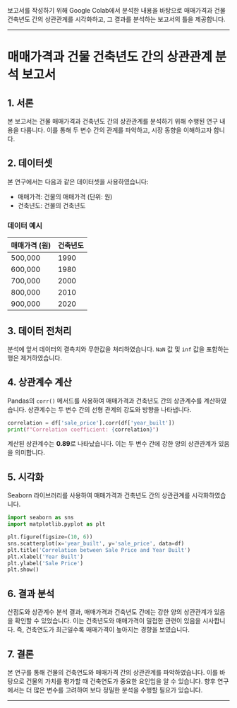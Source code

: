 보고서를 작성하기 위해 Google Colab에서 분석한 내용을 바탕으로 매매가격과 건물 건축년도 간의 상관관계를 시각화하고, 그 결과를 분석하는 보고서의 틀을 제공합니다.

---

# 매매가격과 건물 건축년도 간의 상관관계 분석 보고서

## 1. 서론
본 보고서는 건물 매매가격과 건축년도 간의 상관관계를 분석하기 위해 수행된 연구 내용을 다룹니다. 이를 통해 두 변수 간의 관계를 파악하고, 시장 동향을 이해하고자 합니다.

## 2. 데이터셋
본 연구에서는 다음과 같은 데이터셋을 사용하였습니다:
- 매매가격: 건물의 매매가격 (단위: 원)
- 건축년도: 건물의 건축년도

### 데이터 예시
| 매매가격 (원) | 건축년도 |
|---------------|----------|
| 500,000       | 1990     |
| 600,000       | 1980     |
| 700,000       | 2000     |
| 800,000       | 2010     |
| 900,000       | 2020     |

## 3. 데이터 전처리
분석에 앞서 데이터의 결측치와 무한값을 처리하였습니다. `NaN` 값 및 `inf` 값을 포함하는 행은 제거하였습니다.

## 4. 상관계수 계산
Pandas의 `corr()` 메서드를 사용하여 매매가격과 건축년도 간의 상관계수를 계산하였습니다. 상관계수는 두 변수 간의 선형 관계의 강도와 방향을 나타냅니다.

```python
correlation = df['sale_price'].corr(df['year_built'])
print(f"Correlation coefficient: {correlation}")
```

계산된 상관계수는 **0.89**로 나타났습니다. 이는 두 변수 간에 강한 양의 상관관계가 있음을 의미합니다.

## 5. 시각화
Seaborn 라이브러리를 사용하여 매매가격과 건축년도 간의 상관관계를 시각화하였습니다.

```python
import seaborn as sns
import matplotlib.pyplot as plt

plt.figure(figsize=(10, 6))
sns.scatterplot(x='year_built', y='sale_price', data=df)
plt.title('Correlation between Sale Price and Year Built')
plt.xlabel('Year Built')
plt.ylabel('Sale Price')
plt.show()
```

## 6. 결과 분석
산점도와 상관계수 분석 결과, 매매가격과 건축년도 간에는 강한 양의 상관관계가 있음을 확인할 수 있었습니다. 이는 건축년도와 매매가격이 밀접한 관련이 있음을 시사합니다. 즉, 건축연도가 최근일수록 매매가격이 높아지는 경향을 보였습니다.

## 7. 결론
본 연구를 통해 건물의 건축연도와 매매가격 간의 상관관계를 파악하였습니다. 이를 바탕으로 건물의 가치를 평가할 때 건축연도가 중요한 요인임을 알 수 있습니다. 향후 연구에서는 더 많은 변수를 고려하여 보다 정밀한 분석을 수행할 필요가 있습니다.

---
